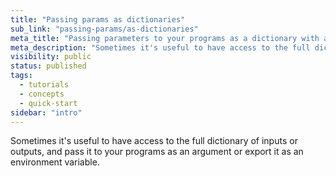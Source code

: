 ```yaml
---
title: "Passing params as dictionaries"
sub_link: "passing-params/as-dictionaries"
meta_title: "Passing parameters to your programs as a dictionary with args or as environment variables - Core Concepts"
meta_description: "Sometimes it's useful to have access to the full dictionary of inputs or outputs, and pass it to your programs as an argument or export it as an environment variable."
visibility: public
status: published
tags:
  - tutorials
  - concepts
  - quick-start
sidebar: "intro"
---
```


Sometimes it's useful to have access to the full dictionary of inputs or outputs, and pass it to your programs as an argument or export it as an environment variable.
